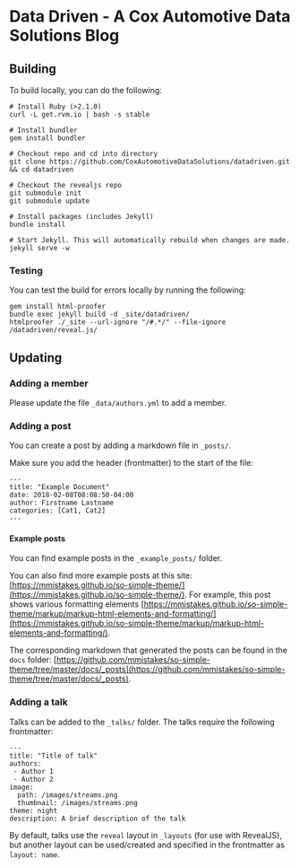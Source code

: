 # Data Driven - A Cox Automotive Data Solutions Blog

## Building

To build locally, you can do the following:

```
# Install Ruby (>2.1.0)
curl -L get.rvm.io | bash -s stable

# Install bundler
gem install bundler

# Checkout repo and cd into directory
git clone https://github.com/CoxAutomotiveDataSolutions/datadriven.git && cd datadriven

# Checkout the revealjs repo
git submodule init
git submodule update

# Install packages (includes Jekyll)
bundle install

# Start Jekyll. This will automatically rebuild when changes are made.
jekyll serve -w
```

### Testing

You can test the build for errors locally by running the following:

```
gem install html-proofer
bundle exec jekyll build -d _site/datadriven/
htmlproofer ./_site --url-ignore "/#.*/" --file-ignore /datadriven/reveal.js/
```

## Updating

### Adding a member

Please update the file `_data/authors.yml` to add a member.

### Adding a post

You can create a post by adding a markdown file in `_posts/`.

Make sure you add the header (frontmatter) to the start of the file:

```
---
title: "Example Document"
date: 2018-02-08T08:08:50-04:00
author: Firstname Lastname
categories: [Cat1, Cat2]
---
```

#### Example posts

You can find example posts in the `_example_posts/` folder.

You can also find more example posts at this site: [https://mmistakes.github.io/so-simple-theme/](https://mmistakes.github.io/so-simple-theme/). For example, this post shows various formatting elements [https://mmistakes.github.io/so-simple-theme/markup/markup-html-elements-and-formatting/](https://mmistakes.github.io/so-simple-theme/markup/markup-html-elements-and-formatting/).

The corresponding markdown that generated the posts can be found in the `docs` folder: [https://github.com/mmistakes/so-simple-theme/tree/master/docs/_posts](https://github.com/mmistakes/so-simple-theme/tree/master/docs/_posts).

### Adding a talk

Talks can be added to the `_talks/` folder. The talks require the following frontmatter:

```
---
title: "Title of talk"
authors:
 - Author 1
 - Author 2
image:
  path: /images/streams.png
  thumbnail: /images/streams.png
theme: night
description: A brief description of the talk
```

By default, talks use the `reveal` layout in `_layouts` (for use with RevealJS), but another layout can be used/created and specified in the frontmatter as `layout: name`.
